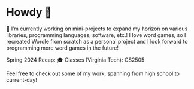 # Howdy 👋

🔭 I’m currently working on mini-projects to expand my horizon on various libraries, programming languages, software, etc.!
I love word games, so I recreated Wordle from scratch as a personal project and I look forward to programming more word games in the future!

Spring 2024 Recap:
🎓 Classes (Virginia Tech): CS2505

Feel free to check out some of my work, spanning from high school to current-day!


<!--
**jackdevillier/jackdevillier** is a ✨ _special_ ✨ repository because its `README.md` (this file) appears on your GitHub profile.

Here are some ideas to get you started:

- 🔭 I’m currently working on ...
- 🌱 I’m currently learning ...
- 👯 I’m looking to collaborate on ...
- 🤔 I’m looking for help with ...
- 💬 Ask me about ...
- 📫 How to reach me: ...
- 😄 Pronouns: ...
- ⚡ Fun fact: ...
-->
